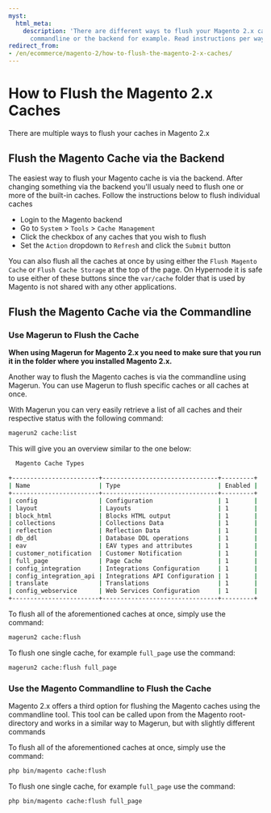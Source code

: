 ```yaml
---
myst:
  html_meta:
    description: 'There are different ways to flush your Magento 2.x caches, via the
      commandline or the backend for example. Read instructions per way in this article. '
redirect_from:
- /en/ecommerce/magento-2/how-to-flush-the-magento-2-x-caches/
---
```


<!-- source: https://support.hypernode.com/en/ecommerce/magento-2/how-to-flush-the-magento-2-x-caches/ -->

# How to Flush the Magento 2.x Caches

There are multiple ways to flush your caches in Magento 2.x

## Flush the Magento Cache via the Backend

The easiest way to flush your Magento cache is via the backend. After changing something via the backend you'll usualy need to flush one or more of the built-in caches. Follow the instructions below to flush individual caches

- Login to the Magento backend
- Go to `System` > `Tools` > `Cache Management`
- Click the checkbox of any caches that you wish to flush
- Set the `Action` dropdown to `Refresh` and click the `Submit` button

You can also flush all the caches at once by using either the `Flush Magento Cache` or `Flush Cache Storage` at the top of the page. On Hypernode it is safe to use either of these buttons since the `var/cache` folder that is used by Magento is not shared with any other applications.

## Flush the Magento Cache via the Commandline

### Use Magerun to Flush the Cache

**When using Magerun for Magento 2.x you need to make sure that you run it in the folder where you installed Magento 2.x.**

Another way to flush the Magento caches is via the commandline using Magerun. You can use Magerun to flush specific caches or all caches at once.

With Magerun you can very easily retrieve a list of all caches and their respective status with the following command:

```bash
magerun2 cache:list
```

This will give you an overview similar to the one below:

```bash
  Magento Cache Types

+------------------------+--------------------------------+---------+
| Name                   | Type                           | Enabled |
+------------------------+--------------------------------+---------+
| config                 | Configuration                  | 1       |
| layout                 | Layouts                        | 1       |
| block_html             | Blocks HTML output             | 1       |
| collections            | Collections Data               | 1       |
| reflection             | Reflection Data                | 1       |
| db_ddl                 | Database DDL operations        | 1       |
| eav                    | EAV types and attributes       | 1       |
| customer_notification  | Customer Notification          | 1       |
| full_page              | Page Cache                     | 1       |
| config_integration     | Integrations Configuration     | 1       |
| config_integration_api | Integrations API Configuration | 1       |
| translate              | Translations                   | 1       |
| config_webservice      | Web Services Configuration     | 1       |
+------------------------+--------------------------------+---------+
```

To flush all of the aforementioned caches at once, simply use the command:

```bash
magerun2 cache:flush
```

To flush one single cache, for example `full_page` use the command:

```bash
magerun2 cache:flush full_page
```

### Use the Magento Commandline to Flush the Cache

Magento 2.x offers a third option for flushing the Magento caches using the commandline tool. This tool can be called upon from the Magento root-directory and works in a similar way to Magerun, but with slightly different commands

To flush all of the aforementioned caches at once, simply use the command:

```bash
php bin/magento cache:flush
```

To flush one single cache, for example `full_page` use the command:

```bash
php bin/magento cache:flush full_page
```

